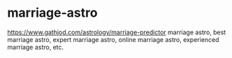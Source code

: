 # marriage-astro
https://www.gathjod.com/astrology/marriage-predictor marriage astro, best marriage astro, expert marriage astro, online marriage astro, experienced marriage astro, etc.
